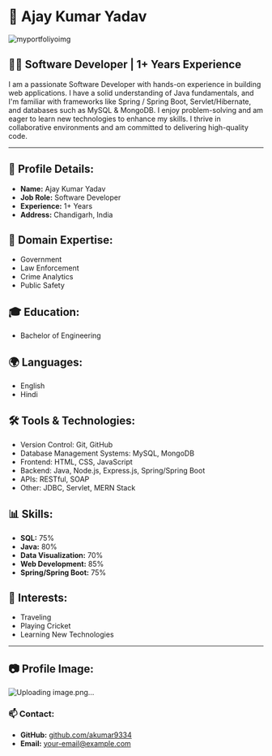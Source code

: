 # 💼 Ajay Kumar Yadav

![myportfoliyoimg](https://github.com/user-attachments/assets/a7f06a49-b7ab-4cb6-ab9e-7ca47a7f31c3)


## 👨‍💻 Software Developer | 1+ Years Experience

I am a passionate Software Developer with hands-on experience in building web applications. I have a solid understanding of Java fundamentals, and I'm familiar with frameworks like Spring / Spring Boot, Servlet/Hibernate, and databases such as MySQL & MongoDB. I enjoy problem-solving and am eager to learn new technologies to enhance my skills. I thrive in collaborative environments and am committed to delivering high-quality code.

---

## 📌 Profile Details:
- **Name:** Ajay Kumar Yadav  
- **Job Role:** Software Developer  
- **Experience:** 1+ Years  
- **Address:** Chandigarh, India  

## 📂 Domain Expertise:
- Government
- Law Enforcement
- Crime Analytics
- Public Safety

## 🎓 Education:
- Bachelor of Engineering

## 🌍 Languages:
- English
- Hindi

## 🛠 Tools & Technologies:
- Version Control: Git, GitHub
- Database Management Systems: MySQL, MongoDB
- Frontend: HTML, CSS, JavaScript
- Backend: Java, Node.js, Express.js, Spring/Spring Boot
- APIs: RESTful, SOAP
- Other: JDBC, Servlet, MERN Stack

## 📊 Skills:
- **SQL:** 75%
- **Java:** 80%
- **Data Visualization:** 70%
- **Web Development:** 85%
- **Spring/Spring Boot:** 75%

## 🎯 Interests:
- Traveling
- Playing Cricket
- Learning New Technologies

---

## 📷 Profile Image:
![Uploading image.png…]()


### 📫 Contact:
- **GitHub:** [github.com/akumar9334](https://github.com/akumar9334)
- **Email:** [your-email@example.com](mailto:your-email@example.com)

